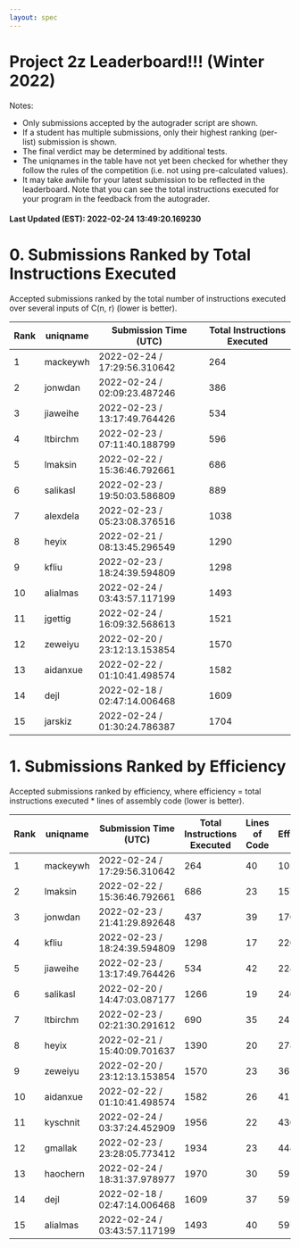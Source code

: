 ```yaml
---
layout: spec
---
```


Project 2z Leaderboard!!! (Winter 2022)
==============================
Notes:
- Only submissions accepted by the autograder script are shown.
- If a student has multiple submissions, only their highest ranking (per-list) submission is shown.
- The final verdict may be determined by additional tests.
- The uniqnames in the table have not yet been checked for whether they follow the rules of the competition (i.e. not using pre-calculated values).
- It may take awhile for your latest submission to be reflected in the leaderboard. Note that you can see the total instructions executed for your program in the feedback from the autograder.


#### Last Updated (EST): 2022-02-24 13:49:20.169230

# 0. Submissions Ranked by Total Instructions Executed
Accepted submissions ranked by the total number of instructions executed over several inputs of C(n, r) (lower is better).

| Rank  | uniqname | Submission Time (UTC) | Total Instructions Executed |
|---|---|---|---|
| 1 | mackeywh | 2022-02-24 / 17:29:56.310642 | 264 |
| 2 | jonwdan | 2022-02-24 / 02:09:23.487246 | 386 |
| 3 | jiaweihe | 2022-02-23 / 13:17:49.764426 | 534 |
| 4 | ltbirchm | 2022-02-23 / 07:11:40.188799 | 596 |
| 5 | lmaksin | 2022-02-22 / 15:36:46.792661 | 686 |
| 6 | salikasl | 2022-02-23 / 19:50:03.586809 | 889 |
| 7 | alexdela | 2022-02-23 / 05:23:08.376516 | 1038 |
| 8 | heyix | 2022-02-21 / 08:13:45.296549 | 1290 |
| 9 | kfliu | 2022-02-23 / 18:24:39.594809 | 1298 |
| 10 | alialmas | 2022-02-24 / 03:43:57.117199 | 1493 |
| 11 | jgettig | 2022-02-24 / 16:09:32.568613 | 1521 |
| 12 | zeweiyu | 2022-02-20 / 23:12:13.153854 | 1570 |
| 13 | aidanxue | 2022-02-22 / 01:10:41.498574 | 1582 |
| 14 | dejl | 2022-02-18 / 02:47:14.006468 | 1609 |
| 15 | jarskiz | 2022-02-24 / 01:30:24.786387 | 1704 |


# 1. Submissions Ranked by Efficiency
Accepted submissions ranked by efficiency, where efficiency = total instructions executed * lines of assembly code (lower is better).

| Rank  | uniqname | Submission Time (UTC) | Total Instructions Executed |Lines of Code | Efficiency |
|---|---|---|---|---|---|
| 1 | mackeywh | 2022-02-24 / 17:29:56.310642 | 264 | 40 | 10560 |
| 2 | lmaksin | 2022-02-22 / 15:36:46.792661 | 686 | 23 | 15778 |
| 3 | jonwdan | 2022-02-23 / 21:41:29.892648 | 437 | 39 | 17043 |
| 4 | kfliu | 2022-02-23 / 18:24:39.594809 | 1298 | 17 | 22066 |
| 5 | jiaweihe | 2022-02-23 / 13:17:49.764426 | 534 | 42 | 22428 |
| 6 | salikasl | 2022-02-20 / 14:47:03.087177 | 1266 | 19 | 24054 |
| 7 | ltbirchm | 2022-02-23 / 02:21:30.291612 | 690 | 35 | 24150 |
| 8 | heyix | 2022-02-21 / 15:40:09.701637 | 1390 | 20 | 27800 |
| 9 | zeweiyu | 2022-02-20 / 23:12:13.153854 | 1570 | 23 | 36110 |
| 10 | aidanxue | 2022-02-22 / 01:10:41.498574 | 1582 | 26 | 41132 |
| 11 | kyschnit | 2022-02-24 / 03:37:24.452909 | 1956 | 22 | 43032 |
| 12 | gmallak | 2022-02-23 / 23:28:05.773412 | 1934 | 23 | 44482 |
| 13 | haochern | 2022-02-24 / 18:31:37.978977 | 1970 | 30 | 59100 |
| 14 | dejl | 2022-02-18 / 02:47:14.006468 | 1609 | 37 | 59533 |
| 15 | alialmas | 2022-02-24 / 03:43:57.117199 | 1493 | 40 | 59720 |

